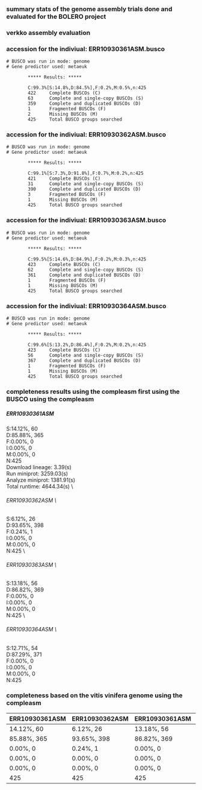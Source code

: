 ### summary stats of the genome assembly trials done and evaluated for the BOLERO project 
### verkko assembly evaluation
### accession for the indiviual: ERR10930361ASM.busco
```
# BUSCO was run in mode: genome
# Gene predictor used: metaeuk

        ***** Results: *****

        C:99.3%[S:14.8%,D:84.5%],F:0.2%,M:0.5%,n:425       
        422     Complete BUSCOs (C)                        
        63      Complete and single-copy BUSCOs (S)        
        359     Complete and duplicated BUSCOs (D)         
        1       Fragmented BUSCOs (F)                      
        2       Missing BUSCOs (M)                         
        425     Total BUSCO groups searched
```
### accession for the indiviual: ERR10930362ASM.busco
```
# BUSCO was run in mode: genome
# Gene predictor used: metaeuk

        ***** Results: *****

        C:99.1%[S:7.3%,D:91.8%],F:0.7%,M:0.2%,n:425        
        421     Complete BUSCOs (C)                        
        31      Complete and single-copy BUSCOs (S)        
        390     Complete and duplicated BUSCOs (D)         
        3       Fragmented BUSCOs (F)                      
        1       Missing BUSCOs (M)                         
        425     Total BUSCO groups searched
```
### accession for the indiviual: ERR10930363ASM.busco
```
# BUSCO was run in mode: genome
# Gene predictor used: metaeuk

        ***** Results: *****

        C:99.5%[S:14.6%,D:84.9%],F:0.2%,M:0.3%,n:425       
        423     Complete BUSCOs (C)                        
        62      Complete and single-copy BUSCOs (S)        
        361     Complete and duplicated BUSCOs (D)         
        1       Fragmented BUSCOs (F)                      
        1       Missing BUSCOs (M)                         
        425     Total BUSCO groups searched
```
### accession for the indiviual: ERR10930364ASM.busco
```
# BUSCO was run in mode: genome
# Gene predictor used: metaeuk

        ***** Results: *****

        C:99.6%[S:13.2%,D:86.4%],F:0.2%,M:0.2%,n:425       
        423     Complete BUSCOs (C)                        
        56      Complete and single-copy BUSCOs (S)        
        367     Complete and duplicated BUSCOs (D)         
        1       Fragmented BUSCOs (F)                      
        1       Missing BUSCOs (M)                         
        425     Total BUSCO groups searched
```
### completeness results using the compleasm first using the BUSCO using the compleasm
##### ERR10930361ASM
S:14.12%, 60 \
D:85.88%, 365 \
F:0.00%, 0 \
I:0.00%, 0 \
M:0.00%, 0 \
N:425 \
Download lineage: 3.39(s) \
Run miniprot: 3259.03(s) \
Analyze miniprot: 1381.91(s) \
Total runtime: 4644.34(s) \
###### ERR10930362ASM \
S:6.12%, 26 \
D:93.65%, 398 \
F:0.24%, 1 \
I:0.00%, 0 \
M:0.00%, 0 \
N:425 \
###### ERR10930363ASM \
S:13.18%, 56 \
D:86.82%, 369 \
F:0.00%, 0 \
I:0.00%, 0 \
M:0.00%, 0 \
N:425 \
###### ERR10930364ASM \
S:12.71%, 54 \
D:87.29%, 371 \
F:0.00%, 0 \
I:0.00%, 0 \
M:0.00%, 0 \
N:425

### completeness based on the vitis vinifera genome using the compleasm 

| ERR10930361ASM | ERR10930362ASM | ERR10930361ASM | ERR10930361ASM |
| -------------- | --------------- | -------------- | --------------- |
|     14.12%, 60           |  6.12%, 26              |       13.18%, 56         |      12.71%, 54          |
|       85.88%, 365         |    93.65%, 398            |     86.82%, 369            |    87.29%, 371            |
|        0.00%, 0        |          0.24%, 1      |         0.00%, 0       |         0.00%, 0       |
|          0.00%, 0      |        0.00%, 0        |           0.00%, 0     |         0.00%, 0       |
|           0.00%, 0     |         0.00%, 0       |           0.00%, 0     |           0.00%, 0     |
|            425    |            425    |          425      |        425        |
